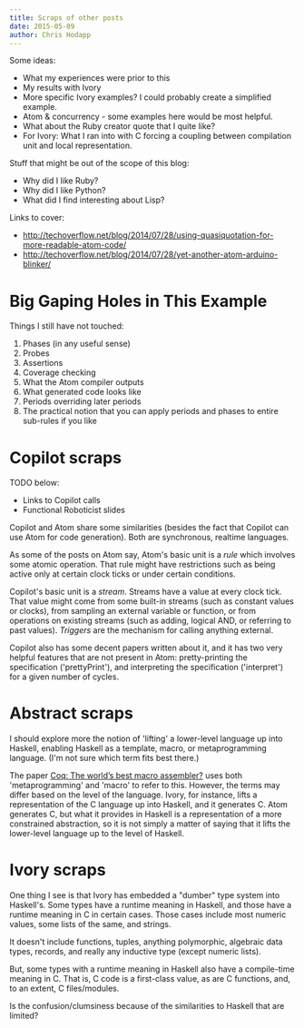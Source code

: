 ```yaml
---
title: Scraps of other posts
date: 2015-05-09
author: Chris Hodapp
---
```


Some ideas:

- What my experiences were prior to this
- My results with Ivory
- More specific Ivory examples?  I could probably create a simplified example.
- Atom & concurrency - some examples here would be most helpful.
- What about the Ruby creator quote that I quite like?
- For Ivory: What I ran into with C forcing a coupling between
  compilation unit and local representation.

Stuff that might be out of the scope of this blog:

- Why did I like Ruby?
- Why did I like Python?
- What did I find interesting about Lisp?

Links to cover:

- http://techoverflow.net/blog/2014/07/28/using-quasiquotation-for-more-readable-atom-code/
- http://techoverflow.net/blog/2014/07/28/yet-another-atom-arduino-blinker/

Big Gaping Holes in This Example
====
Things I still have not touched:

1. Phases (in any useful sense)
2. Probes
3. Assertions
4. Coverage checking
5. What the Atom compiler outputs
6. What generated code looks like
7. Periods overriding later periods
8. The practical notion that you can apply periods and phases to
   entire sub-rules if you like


Copilot scraps
====

TODO below:
 - Links to Copilot calls
 - Functional Roboticist slides

Copilot and Atom share some similarities (besides the fact that
Copilot can use Atom for code generation).  Both are synchronous,
realtime languages.

As some of the posts on Atom say, Atom's basic unit is a *rule* which
involves some atomic operation.  That rule might have restrictions
such as being active only at certain clock ticks or under certain
conditions.

Copilot's basic unit is a *stream*.  Streams have a value at every
clock tick.  That value might come from some built-in streams (such as
constant values or clocks), from sampling an external variable or
function, or from operations on existing streams (such as adding,
logical AND, or referring to past values).  *Triggers* are the
mechanism for calling anything external.

Copilot also has some decent papers written about it, and it has two
very helpful features that are not present in Atom: pretty-printing
the specification ('prettyPrint'), and interpreting the specification
('interpret') for a given number of cycles.


Abstract scraps
====

I should explore more the notion of 'lifting' a lower-level language
up into Haskell, enabling Haskell as a template, macro, or
metaprogramming language.  (I'm not sure which term fits best there.)

The paper
[Coq: The world’s best macro assembler?](http://research.microsoft.com/en-us/um/people/nick/coqasm.pdf)
uses both 'metaprogramming' and 'macro' to refer to this.  However,
the terms may differ based on the level of the language.  Ivory, for
instance, lifts a representation of the C language up into Haskell,
and it generates C.  Atom generates C, but what it provides in Haskell
is a representation of a more constrained abstraction, so it is not
simply a matter of saying that it lifts the lower-level language up to
the level of Haskell.

Ivory scraps
====

One thing I see is that Ivory has embedded a "dumber" type system into
Haskell's.  Some types have a runtime meaning in Haskell, and those
have a runtime meaning in C in certain cases.  Those cases include
most numeric values, some lists of the same, and strings.

It doesn't include functions, tuples, anything polymorphic, algebraic
data types, records, and really any inductive type (except numeric
lists).

But, some types with a runtime meaning in Haskell also have a
compile-time meaning in C.  That is, C code is a first-class value, as
are C functions, and, to an extent, C files/modules.

Is the confusion/clumsiness because of the similarities to Haskell
that are limited?
